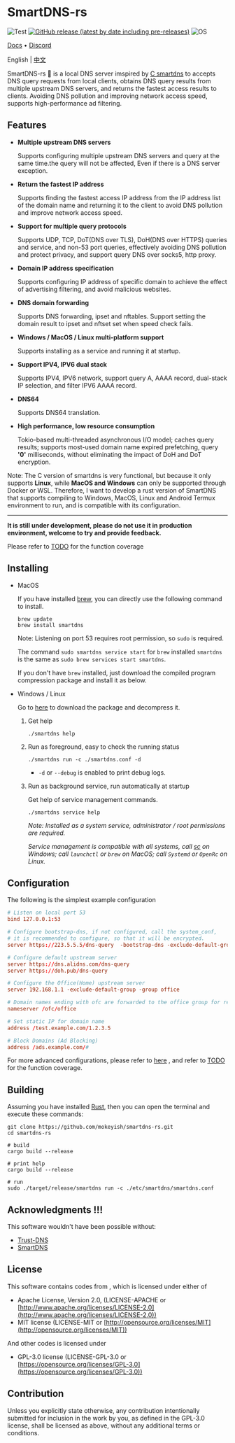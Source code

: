 # SmartDNS-rs

![Test](https://github.com/mokeyish/smartdns-rs/actions/workflows/test.yml/badge.svg?branch=main)
[![GitHub release (latest by date including pre-releases)](https://img.shields.io/github/v/release/mokeyish/smartdns-rs?display_name=tag&include_prereleases)](https://github.com/mokeyish/smartdns-rs/releases)
![OS](https://img.shields.io/badge/os-Windows%20%7C%20MacOS%20%7C%20Linux-blue)

[Docs](https://pymumu.github.io/smartdns/en/) • [Discord](https://discord.gg/SDhQSA72)

English | [中文](https://github.com/mokeyish/smartdns-rs/blob/main/README_zh-CN.md)

SmartDNS-rs 🐋 is a local DNS server imspired by [C smartdns](https://github.com/pymumu/smartdns) to accepts DNS query requests from local clients, obtains DNS query results from multiple upstream DNS servers, and returns the fastest access results to clients. Avoiding DNS pollution and improving network access speed, supports high-performance ad filtering.



## Features

- **Multiple upstream DNS servers**

  Supports configuring multiple upstream DNS servers and query at the same  time.the query will not be affected, Even if there is a DNS server  exception.

- **Return the fastest IP address**

  Supports finding the fastest access IP address from the IP address list  of the domain name and returning it to the client to avoid DNS pollution and improve network access speed.

- **Support for multiple query protocols**

  Supports UDP, TCP, DoT(DNS over TLS), DoH(DNS over HTTPS) queries and  service, and non-53 port queries, effectively avoiding DNS pollution and protect privacy, and support query DNS over socks5, http proxy.

- **Domain IP address specification**

  Supports configuring IP address of specific domain to achieve the effect of advertising filtering, and avoid malicious websites.

- **DNS domain forwarding**

  Supports DNS forwarding, ipset and nftables. Support setting the domain result to ipset and nftset set when speed check fails.

- **Windows / MacOS / Linux multi-platform support**

  Supports installing as a service and running it at startup.

- **Support IPV4, IPV6 dual stack**

  Supports IPV4, IPV6 network, support query A, AAAA record, dual-stack IP selection, and filter IPV6 AAAA record.

- **DNS64**

  Supports DNS64 translation.

- **High performance, low resource consumption**

  Tokio-based multi-threaded asynchronous I/O model; caches query  results; supports most-used domain name expired prefetching, query **'0'**  milliseconds, without eliminating the impact of DoH and DoT encryption.

Note: The C version of smartdns is very functional, but because it only supports **Linux**, while **MacOS and Windows** can only be supported through Docker or WSL. Therefore, I want to develop a rust version of SmartDNS that supports compiling to Windows, MacOS, Linux and Android Termux environment to run, and is compatible with its configuration.

---

**It is still under development, please do not use it in production environment, welcome to try and provide feedback.**

Please refer to [TODO](https://github.com/mokeyish/smartdns-rs/blob/main/TODO.md) for the function coverage



## Installing

- MacOS

  If you have installed [brew](https://brew.sh/), you can directly use the following command to install.

  ```shell
  brew update
  brew install smartdns
  ```

  Note: Listening on port 53 requires root permission, so `sudo` is required.

  The command `sudo smartdns service start` for `brew` installed `smartdns` is the same as `sudo brew services start smartdns`.

  If you don't have `brew` installed, just download the compiled program compression package and install it as below.

- Windows / Linux

  Go to [here](https://github.com/mokeyish/smartdns-rs/releases) to download the package and decompress it.

  1. Get help

     ```shell
     ./smartdns help
     ```

  2. Run as foreground, easy to check the running status

     ```shell
     ./smartdns run -c ./smartdns.conf -d
     ```

     - `-d` or `--debug` is enabled to print debug logs.

  3. Run as background service, run automatically at startup

     Get help of service management commands.

     ```shell
     ./smartdns service help
     ```

     *Note: Installed as a system service, administrator / root permissions are required.*

     *Service management is compatible with all systems, call [sc](https://learn.microsoft.com/en-us/previous-versions/windows/it-pro/windows-server-2012-r2-and-2012/cc754599(v=ws.11)) on Windows; call `launchctl` or `brew` on MacOS; call `Systemd` or `OpenRc` on Linux.*

## Configuration

The following is the simplest example configuration

```conf
# Listen on local port 53
bind 127.0.0.1:53  

# Configure bootstrap-dns, if not configured, call the system_conf, 
# it is recommended to configure, so that it will be encrypted.
server https://223.5.5.5/dns-query  -bootstrap-dns -exclude-default-group

# Configure default upstream server
server https://dns.alidns.com/dns-query
server https://doh.pub/dns-query

# Configure the Office(Home) upstream server
server 192.168.1.1 -exclude-default-group -group office

# Domain names ending with ofc are forwarded to the office group for resolution
nameserver /ofc/office

# Set static IP for domain name
address /test.example.com/1.2.3.5

# Block Domains (Ad Blocking)
address /ads.example.com/#
```

For more advanced configurations, please refer to [here](https://github.com/pymumu/smartdns/blob/doc/en/docs/configuration.md) , and refer to [TODO](https://github.com/mokeyish/smartdns-rs/blob/main/TODO.md) for the function coverage.

## Building

Assuming you have installed [Rust](https://www.rust-lang.org/learn/get-started), then you can open the terminal and execute these commands:

```shell
git clone https://github.com/mokeyish/smartdns-rs.git
cd smartdns-rs

# build
cargo build --release

# print help
cargo build --release

# run
sudo ./target/release/smartdns run -c ./etc/smartdns/smartdns.conf
```

## Acknowledgments !!!

This software wouldn't have been possible without:

- [Trust-DNS](https://github.com/bluejekyll/trust-dns)
- [SmartDNS](https://github.com/pymumu/smartdns)

## License

This software contains codes from [](https://github.com/bluejekyll/trust-dns), which is licensed under either of

- Apache License, Version 2.0, (LICENSE-APACHE or [http://www.apache.org/licenses/LICENSE-2.0](http://www.apache.org/licenses/LICENSE-2.0))
- MIT license (LICENSE-MIT or [http://opensource.org/licenses/MIT](http://opensource.org/licenses/MIT))

And other codes is licensed under

- GPL-3.0 license (LICENSE-GPL-3.0 or [https://opensource.org/licenses/GPL-3.0](https://opensource.org/licenses/GPL-3.0))

## Contribution

Unless you explicitly state otherwise, any contribution intentionally submitted for inclusion in the work by you, as defined in the GPL-3.0 license, shall be licensed as above, without any additional terms or conditions.
